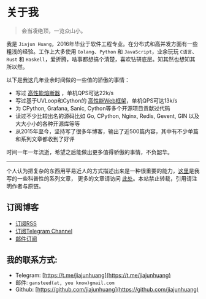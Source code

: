 # 关于我

> 会当凌绝顶，一览众山小。

我是 `Jiajun Huang`，2016年毕业于软件工程专业。在分布式和高并发方面有一些粗浅的经验。工作上大多使用 `Golang`、`Python`
和 `JavaScript`，业余玩玩 `C语言`、`Rust` 和 `Haskell`，爱折腾，啥事都想搞个清楚，喜欢钻研底层。知其然也想知其所以然。

以下是我这几年业余时间做的一些值的骄傲的事情：

- 写过 [高性能熔断器](https://github.com/jiajunhuang/guard) ，单机QPS可达22k/s
- 写过基于UVLoop和Cython的 [高性能Web框架](https://github.com/jiajunhuang/storm)，单机QPS可达13k/s
- 为 CPython, Grafana, Sanic, Cython等多个开源项目贡献过代码
- 读过不少比较出名的源码比如 Go, CPython, Nginx, Redis, Gevent, GIN 以及大大小小的各种开源库等等
- 从2015年至今，坚持写了很多年博客，输出了近500篇内容，其中有不少单篇和系列文章都收到了好评

时间一年一年流逝，希望之后能做出更多值得骄傲的事情，不负韶华。

------

个人认为把复杂的东西用平易近人的方式描述出来是一种很重要的能力，[这里](/tutorial)是我写的一些科普性的系列文章，
更多的文章请访问 [此处](https://jiajunhuang.com/archive)。本站禁止转载，引用请注明作者与原链。

## 订阅博客

- [订阅RSS](https://jiajunhuang.com/rss)
- [订阅Telegram Channel](https://t.me/jiajunhuangcom)
- [邮件订阅](https://eepurl.com/guVPMj)

## 我的联系方式:

- Telegram: [https://t.me/jiajunhuang](https://t.me/jiajunhuang)
- 邮件: `gansteed(at, you know)gmail.com`
- Github: [https://github.com/jiajunhuang](https://github.com/jiajunhuang)
